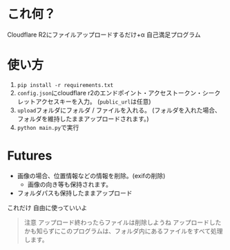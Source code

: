 # これ何？
Cloudflare R2にファイルアップロードするだけ+α
自己満足プログラム

# 使い方
1. `pip install -r requirements.txt`
2. `config.json`にcloudflare r2のエンドポイント・アクセストークン・シークレットアクセスキーを入力。 (`public_url`は任意)
3. `upload`フォルダにフォルダ / ファイルを入れる。 (フォルダを入れた場合、フォルダを維持したままアップロードされます。)
4. `python main.py`で実行

# Futures
- 画像の場合、位置情報などの情報を削除。(exifの削除)
  - 画像の向き等も保持されます。
- フォルダパスも保持したままアップロード

これだけ
自由に使っていいよ

> 注意
アップロード終わったらファイルは削除しようね
アップロードしたかも知らずにこのプログラムは、フォルダ内にあるファイルをすべて処理します。